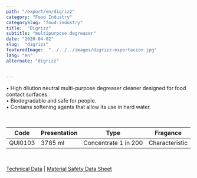 ```yaml
---
path: "/export/en/digrizz"
category: "Food Industry"
categorySlug: "food-industry"
title:  "Digrizz"
subtitle: "multipurpose degreaser"
date: "2020-04-02"
slug:  "digrizz"
featuredImage:  "../../../images/digrizz-exportacion.jpg"
lang: "en"
alternate: "digrizz"


---
```

• High dilution neutral multi-purpose degreaser cleaner designed for food contact surfaces. <br/>
• Biodegradable and safe for people.<br/>
• Contains softening agents that allow its use in hard water.

 <br/>
<table class="min-w-full md:min-w-0 divide-y-0 divide-gray-200">
          <thead class=" bg-white">
            <tr>
              <th scope="col" class="px-2 py-2 text-center text-xs font-medium text-white bg-primary-default  tracking-wider">
                Code
              </th>
              <th scope="col" class="px-2 py-2 text-center text-xs font-medium text-white bg-primary-lighter  tracking-wider">
                Presentation
              </th>
               <th scope="col" class="px-2 py-2 text-center text-xs font-medium text-white bg-primary-default tracking-wider">
                Type
              </th>
               <th scope="col" class="px-2 py-2 text-center text-xs font-medium text-white bg-primary-default tracking-wider">
                Fragance
              </th>
            </tr>
          </thead>
          <tbody>
            <tr class="bg-gray-300">
              <td class="px-2 py-2 whitespace-nowrap text-xs text-gray-700 text-center">
              QUI0103
              </td>
              <td class="px-2 py-2 whitespace-nowrap text-xs text-gray-700 text-center">
              3785 ml
              </td>
              <td class="px-2 py-2 whitespace-nowrap text-xs text-gray-700 text-center">
              Concentrate 1 in 200
              </td>
              <td class="px-2 py-2 whitespace-nowrap text-xs text-gray-700 text-center">
              Characteristic
              </td>
            </tr>
          </tbody>
        </table>
        <br>

 <a href="../../../files/FT-exportacion-digrizz.pdf" target="_blank" rel="noopener">Technical Data</a> |
 <a href="../../../files/MSDS-digrizz.pdf" target="_blank" rel="noopener">Material Safety Data Sheet</a>
